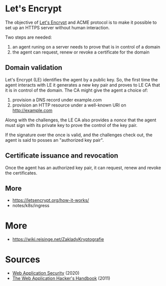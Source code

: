 # Let's Encrypt

The objective of [Let's Encrypt](https://letsencrypt.org) and ACME protocol is to make it possible to set up an HTTPS server without human interaction.

Two steps are needed:

1. an agent runing on a server needs to prove that is in control of a domain
2. the agent can request, renew or revoke a certificate for the domain

## Domain validation

Let's Encrypt (LE) identifies the agent by a public key. So, the first time the agent interacts with LE it generates a new key pair and proves to LE CA that it is in control of the domain. The CA might give the agent a choice of:

1. provision a DNS record under example.com
2. provision an HTTP resource under a well-known URI on http://example.com

Along with the challenges, the LE CA also provides a *nonce* that the agent must sign with its private key to prove the control of the key pair.

If the signature over the once is valid, and the challenges check out, the agent is said to posses an "authorized key pair".

## Certificate issuance and revocation

Once the agent has an authorized key pair, it can request, renew and revoke the certificates.

## More

* https://letsencrypt.org/how-it-works/
* notes/k8s/ingress

# More

* https://wiki.reisinge.net/ZakladyKryptografie

# Sources

* [Web Application Security](https://learning.oreilly.com/library/view/web-application-security/9781492053101/) (2020)
* [The Web Application Hacker's Handbook](https://learning.oreilly.com/library/view/the-web-application/9781118026472/) (2011)
